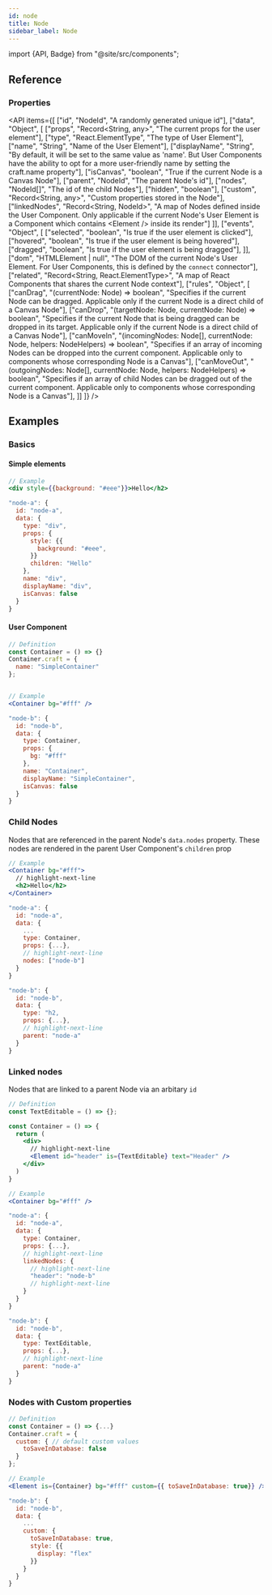 ```yaml
---
id: node
title: Node
sidebar_label: Node
---
```


import {API, Badge} from "@site/src/components";

<Badge type="type" />


## Reference
### Properties
<API items={[
  ["id", "NodeId", "A randomly generated unique id"],
  ["data", "Object", [
    ["props", "Record<String, any>", "The current props for the user element"],
    ["type", "React.ElementType", "The type of User Element"],
    ["name", "String", "Name of the User Element"],
    ["displayName", "String", "By default, it will be set to the same value as 'name'. But User Components have the ability to opt for a more user-friendly name by setting the craft.name property"],
    ["isCanvas", "boolean", "True if the current Node is a Canvas Node"],
    ["parent", "NodeId", "The parent Node's id"],
    ["nodes", "NodeId[]", "The id of the child Nodes"],
    ["hidden", "boolean"],
    ["custom", "Record<String, any>", "Custom properties stored in the Node"],
    ["linkedNodes", "Record<String, NodeId>", "A map of Nodes defined inside the User Component. Only applicable if the current Node's User Element is a Component which contains &lt;Element /&gt; inside its render"]
  ]],
  ["events", "Object", [
    ["selected", "boolean", "Is true if the user element is clicked"],
    ["hovered", "boolean", "Is true if the user element is being hovered"],
    ["dragged", "boolean", "Is true if the user element is being dragged"],
  ]],
  ["dom", "HTMLElement | null", "The DOM of the current Node's User Element. For User Components, this is defined by the `connect` connector"],
  ["related", "Record<String, React.ElementType>", "A map of React Components that shares the current Node context"],
  ["rules", "Object", [
    ["canDrag", "(currentNode: Node) => boolean", "Specifies if the current Node can be dragged. Applicable only if the current Node is a direct child of a Canvas Node"],
    ["canDrop", "(targetNode: Node, currentNode: Node) => boolean", "Specifies if the current Node that is being dragged can be dropped in its target. Applicable only if the current Node is a direct child of a Canvas Node"],
    ["canMoveIn", "(incomingNodes: Node[], currentNode: Node, helpers: NodeHelpers) => boolean", "Specifies if an array of incoming Nodes can be dropped into the current component. Applicable only to components whose corresponding Node is a Canvas"],
    ["canMoveOut", "(outgoingNodes: Node[], currentNode: Node, helpers: NodeHelpers) => boolean", "Specifies if an array of child Nodes can be dragged out of the current component. Applicable only to components whose corresponding Node is a Canvas"],
  ]]
]} />

## Examples

### Basics

#### Simple elements
```jsx
// Example
<div style={{background: "#eee"}}>Hello</h2>

"node-a": {
  id: "node-a",
  data: {
    type: "div",
    props: {
      style: {{
        background: "#eee",
      }}
      children: "Hello"
    },
    name: "div",
    displayName: "div",
    isCanvas: false
  }
}
```

#### User Component
```jsx
// Definition
const Container = () => {}
Container.craft = {
  name: "SimpleContainer"
};


// Example
<Container bg="#fff" />

"node-b": {
  id: "node-b",
  data: {
    type: Container,
    props: {
      bg: "#fff"
    },
    name: "Container",
    displayName: "SimpleContainer",
    isCanvas: false
  }
}
```

### Child Nodes

Nodes that are referenced in the parent Node's `data.nodes` property. These nodes are rendered in the parent User Component's `children` prop

```jsx
// Example
<Container bg="#fff">
  // highlight-next-line
  <h2>Hello</h2>
</Container>

"node-a": {
  id: "node-a",
  data: {
    ...
    type: Container,
    props: {...},
    // highlight-next-line
    nodes: ["node-b"]
  }
}

"node-b": {
  id: "node-b",
  data: {
    type: "h2,
    props: {...},
    // highlight-next-line
    parent: "node-a"
  }
}
```


### Linked nodes

Nodes that are linked to a parent Node via an arbitary `id`

```jsx
// Definition
const TextEditable = () => {};

const Container = () => {
  return (
    <div>
      // highlight-next-line
      <Element id="header" is={TextEditable} text="Header" />
    </div>
  )
}

// Example
<Container bg="#fff" />

"node-a": {
  id: "node-a",
  data: {
    type: Container,
    props: {...},
    // highlight-next-line
    linkedNodes: {
      // highlight-next-line
      "header": "node-b"
      // highlight-next-line
    }
  }
}

"node-b": {
  id: "node-b",
  data: {
    type: TextEditable,
    props: {...},
    // highlight-next-line
    parent: "node-a"
  }
}
```



### Nodes with Custom properties

```jsx
// Definition
const Container = () => {...}
Container.craft = {
  custom: { // default custom values
    toSaveInDatabase: false
  }
};

// Example
<Element is={Container} bg="#fff" custom={{ toSaveInDatabase: true}} />

"node-b": {
  id: "node-b",
  data: {
    ...
    custom: {
      toSaveInDatabase: true,
      style: {{
        display: "flex"
      }}
    }
  }
}
```